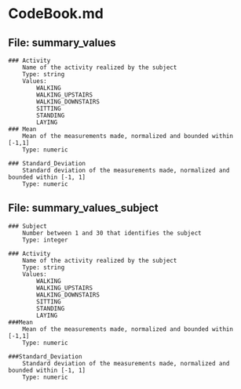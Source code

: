 # CodeBook.md
## File: summary_values

	### Activity
		Name of the activity realized by the subject
		Type: string
		Values:
			WALKING
			WALKING_UPSTAIRS
			WALKING_DOWNSTAIRS
			SITTING
			STANDING
			LAYING
	### Mean
		Mean of the measurements made, normalized and bounded within [-1,1]
		Type: numeric
	
	### Standard_Deviation
		Standard deviation of the measurements made, normalized and bounded within [-1, 1]
		Type: numeric
		
## File: summary_values_subject
	
	### Subject
		Number between 1 and 30 that identifies the subject
		Type: integer
	
	### Activity
		Name of the activity realized by the subject
		Type: string
		Values:
			WALKING
			WALKING_UPSTAIRS
			WALKING_DOWNSTAIRS
			SITTING
			STANDING
			LAYING
	###Mean
		Mean of the measurements made, normalized and bounded within [-1,1]
		Type: numeric
	
	###Standard_Deviation
		Standard deviation of the measurements made, normalized and bounded within [-1, 1]
		Type: numeric
		
					
